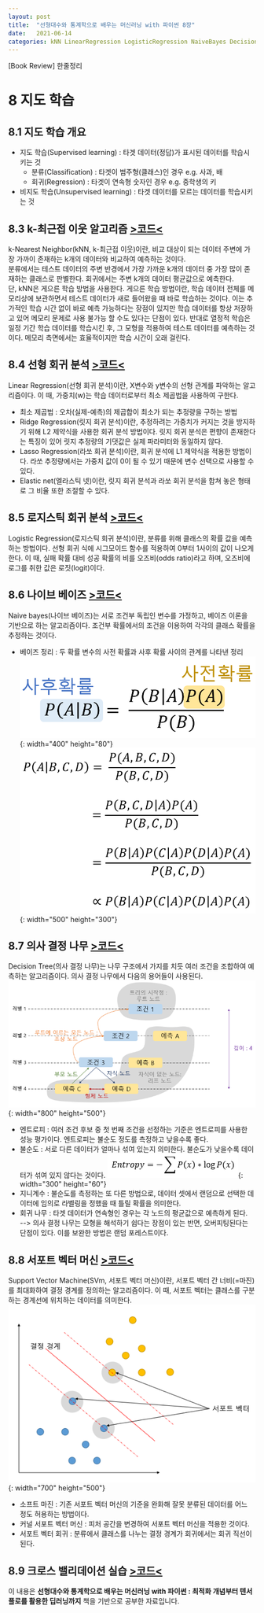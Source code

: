 ```yaml
---
layout: post
title:  "선형대수와 통계학으로 배우는 머신러닝 with 파이썬 8장"
date:   2021-06-14
categories: kNN LinearRegression LogisticRegression NaiveBayes DecisionTree SupportVectorMachine
---
```

[Book Review] 한줄정리

# 8 지도 학습

## 8.1 지도 학습 개요
- 지도 학습(Supervised learning) : 타겟 데이터(정답)가 표시된 데이터를 학습시키는 것
    - 분류(Classification) : 타겟이 범주형(클래스)인 경우      e.g. 사과, 배
    - 회귀(Regression) : 타겟이 연속형 숫자인 경우            e.g. 중학생의 키
- 비지도 학습(Unsupervised learning) : 타겟 데이터를 모르는 데이터를 학습시키는 것

## 8.3 k-최근접 이웃 알고리즘 [>코드<](https://github.com/mmminji/Machine-Learning/blob/master/8.3.kNN.py)
k-Nearest Neighbor(kNN, k-최근접 이웃)이란, 비교 대상이 되는 데이터 주변에 가장 가까이 존재하는 k개의 데이터와 비교하여 예측하는 것이다.  
분류에서는 테스트 데이터의 주변 반경에서 가장 가까운 k개의 데이터 중 가장 많이 존재하는 클래스로 판별한다. 회귀에서는 주변 k개의 데이터 평균값으로 예측한다.  
단, kNN은 게으른 학습 방법을 사용한다. 게으른 학습 방법이란, 학습 데이터 전체를 메모리상에 보관하면서 테스트 데이터가 새로 들어왔을 때 바로 학습하는 것이다. 이는 추가적인 학습 시간 없이 바로 예측 가능하다는 장점이 있지만 학습 데이터를 항상 저장하고 있어 메모리 문제로 사용 불가능 할 수도 있다는 단점이 있다. 반대로 열정적 학습은 일정 기간 학습 데이터를 학습시킨 후, 그 모형을 적용하여 테스트 데이터를 예측하는 것이다. 메모리 측면에서는 효율적이지만 학습 시간이 오래 걸린다.

## 8.4 선형 회귀 분석 [>코드<](https://github.com/mmminji/Machine-Learning/blob/master/8.4.LinearRegression.py)
Linear Regression(선형 회귀 분석)이란, X변수와 y변수의 선형 관계를 파악하는 알고리즘이다. 이 때, 가중치(w)는 학습 데이터로부터 최소 제곱법을 사용하여 구한다. 
- 최소 제곱법 : 오차(실제-예측)의 제곱합이 최소가 되는 추정량을 구하는 방법  
- Ridge Regression(릿지 회귀 분석)이란, 추정하려는 가중치가 커지는 것을 방지하기 위해 L2 제약식을 사용한 회귀 분석 방법이다. 릿지 회귀 분석은 편향이 존재한다는 특징이 있어 릿지 추정량의 기댓값은 실제 파라미터와 동일하지 않다.  
- Lasso Regression(라쏘 회귀 분석)이란, 회귀 분석에 L1 제약식을 적용한 방법이다. 라쏘 추정량에서는 가중치 값이 0이 될 수 있기 때문에 변수 선택으로 사용할 수 있다.  
- Elastic net(엘라스틱 넷)이란, 릿지 회귀 분석과 라쏘 회귀 분석을 합쳐 놓은 형태로 그 비율 또한 조절할 수 있다.

## 8.5 로지스틱 회귀 분석 [>코드<](https://github.com/mmminji/Machine-Learning/blob/master/8.5.LogisticRegression.py)
Logistic Regression(로지스틱 회귀 분석)이란, 분류를 위해 클래스의 확률 값을 예측하는 방법이다. 선형 회귀 식에 시그모이드 함수를 적용하여 0부터 1사이의 값이 나오게 한다. 이 때, 실패 확률 대비 성공 확률의 비를 오즈비(odds ratio)라고 하며, 오즈비에 로그를 취한 값은 로짓(logit)이다. 

## 8.6 나이브 베이즈 [>코드<](https://github.com/mmminji/Machine-Learning/blob/master/8.6.NaiveBayes.py)
Naive bayes(나이브 베이즈)는 서로 조건부 독립인 변수를 가정하고, 베이즈 이론을 기반으로 하는 알고리즘이다. 조건부 확률에서의 조건을 이용하여 각각의 클래스 확률을 추정하는 것이다. 
- 베이즈 정리 : 두 확률 변수의 사전 확률과 사후 확률 사이의 관계를 나타낸 정리  
![](https://github.com/mmminji/mmminji.github.io/blob/main/assets/post_pics/8.6-Bayes.PNG?raw=true){: width="400" height="80"}  
![](https://github.com/mmminji/mmminji.github.io/blob/main/assets/post_pics/8.6-Naive_bayes.PNG?raw=true){: width="500" height="300"}

## 8.7 의사 결정 나무 [>코드<](https://github.com/mmminji/Machine-Learning/blob/master/8.7.DecisionTree.py)
Decision Tree(의사 결정 나무)는 나무 구조에서 가지를 치듯 여러 조건을 조합하여 예측하는 알고리즘이다. 의사 결정 나무에서 다음의 용어들이 사용된다.  
![](https://github.com/mmminji/mmminji.github.io/blob/main/assets/post_pics/8.7-tree.PNG?raw=true){: width="800" height="500"}  
- 엔트로피 : 여러 조건 후보 중 첫 번째 조건을 선정하는 기준은 엔트로피를 사용한 성능 평가이다. 엔트로피는 불순도 정도를 측정하고 낮을수록 좋다.
- 불순도 : 서로 다른 데이터가 얼마나 섞여 있는지 의미한다. 불순도가 낮을수록 데이터가 섞여 있지 않다는 것이다.
![](https://github.com/mmminji/mmminji.github.io/blob/main/assets/post_pics/8.7-entropy.PNG?raw=true){: width="300" height="60"}
- 지니계수 : 불순도를 측정하는 또 다른 방법으로, 데이터 셋에서 랜덤으로 선택한 데이터에 임의로 라벨링을 정했을 때 틀릴 확률을 의미한다.  
- 회귀 나무 : 타겟 데이터가 연속형인 경우는 각 노드의 평균값으로 예측하게 된다.  
--> 의사 결정 나무는 모형을 해석하기 쉽다는 장점이 있는 반면, 오버피팅된다는 단점이 있다. 이를 보완한 방법은 랜덤 포레스트이다.

## 8.8 서포트 벡터 머신 [>코드<](https://github.com/mmminji/Machine-Learning/blob/master/8.8.SupportVectorMachine.py)
Support Vector Machine(SVm, 서포트 벡터 머신)이란, 서포트 벡터 간 너비(=마진)를 최대화하여 결정 경계를 정의하는 알고리즘이다. 이 때, 서포트 벡터는 클래스를 구분하는 경계선에 위치하는 데이터를 의미한다.  
![](https://github.com/mmminji/mmminji.github.io/blob/main/assets/post_pics/8.8-svm.PNG?raw=true){: width="700" height="500"}
- 소프트 마진 : 기존 서포트 벡터 머신의 기준을 완화해 잘못 분류된 데이터를 어느 정도 허용하는 방법이다.
- 커널 서포트 벡터 머신 : 피처 공간을 변경하여 서포트 벡터 머신을 적용한 것이다.
- 서포트 벡터 회귀 : 분류에서 클래스를 나누는 결정 경계가 회귀에서는 회귀 직선이 된다.

## 8.9 크로스 밸리데이션 실습 [>코드<](https://github.com/mmminji/Machine-Learning/blob/master/8.9.CrossValidation.py)


이 내용은 **선형대수와 통계학으로 배우는 머신러닝 with 파이썬 : 최적화 개념부터 텐서플로를 활용한 딥러닝까지** 책을 기반으로 공부한 자료입니다.
